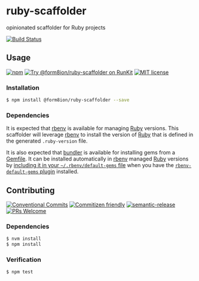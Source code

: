 # ruby-scaffolder

opinionated scaffolder for Ruby projects

<!-- status badges -->
[![Build Status][ci-badge]][ci-link]

## Usage

<!-- consumer badges -->
[![npm][npm-badge]][npm-link]
[![Try @form8ion&#x2F;ruby-scaffolder on RunKit][runkit-badge]][runkit-link]
[![MIT license][license-badge]][license-link]

### Installation

```sh
$ npm install @form8ion/ruby-scaffolder --save
```

### Dependencies

It is expected that [rbenv](https://github.com/rbenv/rbenv) is available for
managing [Ruby](https://www.ruby-lang.org/en/) versions. This scaffolder will
leverage [rbenv](https://github.com/rbenv/rbenv) to install the version of
[Ruby](https://www.ruby-lang.org/en/) that is defined in the generated
`.ruby-version` file.

It is also expected that [bundler](https://bundler.io) is available for
installing gems from a [Gemfile](https://bundler.io/v2.0/man/gemfile.5.html).
It can be installed automatically in [rbenv](https://github.com/rbenv/rbenv)
managed [Ruby](https://www.ruby-lang.org/en/) versions by [including it in your
`~/.rbenv/default-gems` file](https://github.com/rbenv/rbenv-default-gems#usage)
when you have the [`rbenv-default-gems` plugin](https://github.com/rbenv/rbenv-default-gems)
installed.

## Contributing

<!-- contribution badges -->
[![Conventional Commits][commit-convention-badge]][commit-convention-link]
[![Commitizen friendly][commitizen-badge]][commitizen-link]
[![semantic-release][semantic-release-badge]][semantic-release-link]
[![PRs Welcome][PRs-badge]][PRs-link]

### Dependencies

```sh
$ nvm install
$ npm install
```

### Verification

```sh
$ npm test
```

[npm-link]: https://www.npmjs.com/package/@form8ion/ruby-scaffolder
[npm-badge]: https://img.shields.io/npm/v/@form8ion/ruby-scaffolder.svg
[runkit-link]: https://npm.runkit.com/@form8ion/ruby-scaffolder
[runkit-badge]: https://badge.runkitcdn.com/@form8ion/ruby-scaffolder.svg
[license-link]: LICENSE
[license-badge]: https://img.shields.io/github/license/form8ion/ruby-scaffolder.svg
[ci-link]: https://travis-ci.com/form8ion/ruby-scaffolder
[ci-badge]: https://img.shields.io/travis/com/form8ion/ruby-scaffolder/master.svg
[commit-convention-link]: https://conventionalcommits.org
[commit-convention-badge]: https://img.shields.io/badge/Conventional%20Commits-1.0.0-yellow.svg
[commitizen-link]: http://commitizen.github.io/cz-cli/
[commitizen-badge]: https://img.shields.io/badge/commitizen-friendly-brightgreen.svg
[semantic-release-link]: https://github.com/semantic-release/semantic-release
[semantic-release-badge]: https://img.shields.io/badge/%20%20%F0%9F%93%A6%F0%9F%9A%80-semantic--release-e10079.svg
[PRs-link]: http://makeapullrequest.com
[PRs-badge]: https://img.shields.io/badge/PRs-welcome-brightgreen.svg
